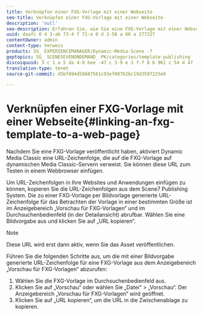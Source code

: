 ```yaml
---
title: Verknüpfen einer FXG-Vorlage mit einer Webseite
seo-title: Verknüpfen einer FXG-Vorlage mit einer Webseite
description: 'null'
seo-description: Erfahren Sie, wie Sie eine FXG-Vorlage mit einer Webseite verknüpfen.
uuid: daafc 0 d 3-ab 73-4 f 71-a 0 d 2-58 a 66 a 277327
contentOwner: admin
content-type: Verweis
products: SG_ EXPERIENCEMANAGER/Dynamic-Media-Scene -7
geptopics: SG_ SCENESEVENONDEMAND_ PK/categories/template-publishing
discoiquuid: 3 c 1 a 5 da 4-0 bee -47 c 3-9 e 3 f-f 8 b 961 c 54 d 47
translation-type: tm+mt
source-git-commit: d5bf894d56687561c93ef08762bc19d3597225e6

---
```



# Verknüpfen einer FXG-Vorlage mit einer Webseite{#linking-an-fxg-template-to-a-web-page}

Nachdem Sie eine FXG-Vorlage veröffentlicht haben, aktiviert Dynamic Media Classic eine URL-Zeichenfolge, die auf die FXG-Vorlage auf dynamischen Media Classic-Servern verweist. Sie können diese URL zum Testen in einem Webbrowser einfügen.

Um URL-Zeichenfolgen in Ihre Websites und Anwendungen einfügen zu können, kopieren Sie die URL-Zeichenfolgen aus dem Scene7 Publishing System. Die zu einer FXG-Vorlage per Bildvorlage generierte URL-Zeichenfolge für das Betrachten der Vorlage in einer bestimmten Größe ist im Anzeigebereich „Vorschau für FXG-Vorlagen“ und im Durchsuchenbedienfeld (in der Detailansicht) abrufbar. Wählen Sie eine Bildvorgabe aus und klicken Sie auf „URL kopieren“.

>[!NOTE]
>
>Diese URL wird erst dann aktiv, wenn Sie das Asset veröffentlichen.

Führen Sie die folgenden Schritte aus, um die mit einer Bildvorgabe generierte URL-Zeichenfolge für eine FXG-Vorlage aus dem Anzeigebereich „Vorschau für FXG-Vorlagen“ abzurufen:

1. Wählen Sie die FXG-Vorlage im Durchsuchenbedienfeld aus.
1. Klicken Sie auf „Vorschau“ oder wählen Sie „Datei“ &gt; „Vorschau“. Der Anzeigebereich „Vorschau für FXG-Vorlagen“ wird geöffnet.
1. Klicken Sie auf „URL kopieren“, um die URL in die Zwischenablage zu kopieren.

